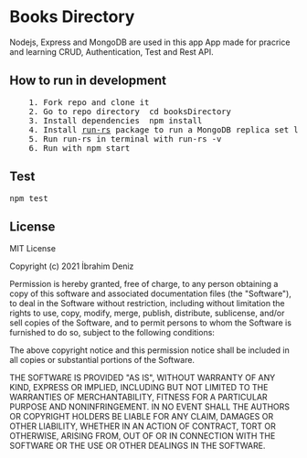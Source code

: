# Books Directory

Nodejs, Express and MongoDB are used in this app
App made for pracrice and learning CRUD, Authentication, Test and Rest API.<br>

## How to run in development
<pre>
    1. Fork repo and clone it
    2. Go to repo directory  cd booksDirectory 
    3. Install dependencies  npm install
    4. Install <a href="https://www.npmjs.com/package/run-rs">run-rs</a> package to run a MongoDB replica set locally npm install run-rs -g
    5. Run run-rs in terminal with run-rs -v <your MongoDB verision e.g. 4.0.0>
    6. Run with npm start
</pre>
## Test
 <pre>npm test</pre>

## License

MIT License

Copyright (c) 2021 İbrahim Deniz

Permission is hereby granted, free of charge, to any person obtaining a copy
of this software and associated documentation files (the "Software"), to deal
in the Software without restriction, including without limitation the rights
to use, copy, modify, merge, publish, distribute, sublicense, and/or sell
copies of the Software, and to permit persons to whom the Software is
furnished to do so, subject to the following conditions:

The above copyright notice and this permission notice shall be included in all
copies or substantial portions of the Software.

THE SOFTWARE IS PROVIDED "AS IS", WITHOUT WARRANTY OF ANY KIND, EXPRESS OR
IMPLIED, INCLUDING BUT NOT LIMITED TO THE WARRANTIES OF MERCHANTABILITY,
FITNESS FOR A PARTICULAR PURPOSE AND NONINFRINGEMENT. IN NO EVENT SHALL THE
AUTHORS OR COPYRIGHT HOLDERS BE LIABLE FOR ANY CLAIM, DAMAGES OR OTHER
LIABILITY, WHETHER IN AN ACTION OF CONTRACT, TORT OR OTHERWISE, ARISING FROM,
OUT OF OR IN CONNECTION WITH THE SOFTWARE OR THE USE OR OTHER DEALINGS IN THE
SOFTWARE.
